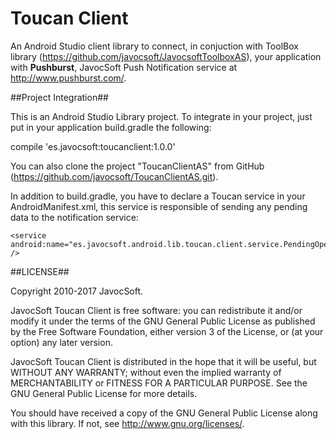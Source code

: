 # Toucan Client

An Android Studio client library to connect, in conjuction with ToolBox library (https://github.com/javocsoft/JavocsoftToolboxAS), your application with <b>Pushburst</b>, JavocSoft Push Notification service at http://www.pushburst.com/.

##Project Integration##

This is an Android Studio Library project. To integrate in your project, just put in your application build.gradle the following:

compile 'es.javocsoft:toucanclient:1.0.0'

You can also clone the project "ToucanClientAS" from GitHub (https://github.com/javocsoft/ToucanClientAS.git).

In addition to build.gradle, you have to declare a Toucan service in your AndroidManifest.xml, this service is responsible of sending any pending data to the notification service:

    <service android:name="es.javocsoft.android.lib.toucan.client.service.PendingOperationsDeliveryService" />


##LICENSE##

Copyright 2010-2017 JavocSoft.

JavocSoft Toucan Client is free software: you can redistribute it and/or modify it under the terms of the GNU General Public License as published by the Free Software Foundation, either version 3 of the License, or (at your option) any later version.

JavocSoft Toucan Client is distributed in the hope that it will be useful, but WITHOUT ANY WARRANTY; without even the implied warranty of MERCHANTABILITY or FITNESS FOR A PARTICULAR PURPOSE. See the GNU General Public License for more details.

You should have received a copy of the GNU General Public License along with this library. If not, see http://www.gnu.org/licenses/.
